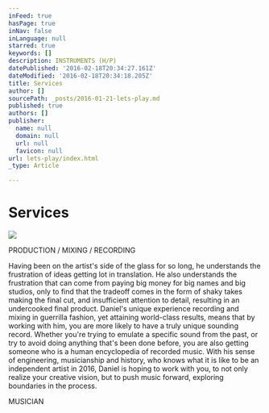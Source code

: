 ```yaml
---
inFeed: true
hasPage: true
inNav: false
inLanguage: null
starred: true
keywords: []
description: INSTRUMENTS (H/P)
datePublished: '2016-02-18T20:34:27.161Z'
dateModified: '2016-02-18T20:34:18.205Z'
title: Services
author: []
sourcePath: _posts/2016-01-21-lets-play.md
published: true
authors: []
publisher:
  name: null
  domain: null
  url: null
  favicon: null
url: lets-play/index.html
_type: Article

---
```

# Services
![](https://the-grid-user-content.s3-us-west-2.amazonaws.com/59fa5046-9af1-48ea-b067-d8cbc190410f.png)

PRODUCTION / MIXING / RECORDING

Having been on the artist's side of the glass for so long, he understands the frustration of ideas getting lot in translation.  He also understands the frustration that can come from paying big money for big names and big studios, only to find that the tradeoff comes in the form of shaky takes making the final cut, and insufficient attention to detail, resulting in an undercooked final product.  Daniel's unique experience recording and mixing in guerrilla fashion, yet attaining world-class results, means that by working with him, you are more likely to have a truly unique sounding record.  Whether you're trying to emulate a specific sound from the past, or try to avoid doing anything that's been done before, you are also getting someone who is a human encyclopedia of recorded music.  With his sense of engineering, musicianship and history, who knows what it is like to be an independent artist in 2016, Daniel is hoping to work with you, to not only realize your creative vision, but to push music forward, exploring boundaries in the process.

MUSICIAN